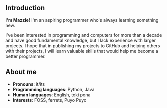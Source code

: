 ## Introduction

**I'm Mazzie!** I'm an aspiring programmer who's always learning something new.

I've been interested in programming and computers for more than a decade and have good fundamental knowledge, but I lack experience with larger projects. 
I hope that in publishing my projects to GitHub and helping others with their projects, I will learn valuable skills that would help me become a better programmer.

## About me

- **Pronouns**:              it/its
- **Programming languages**: Python, Java
- **Human languages**:       English, toki pona
- **Interests**:             FOSS, ferrets, Puyo Puyo
